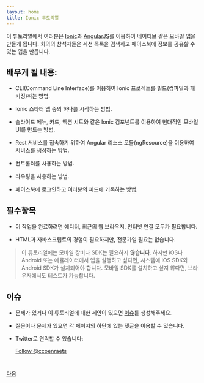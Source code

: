 ```yaml
---
layout: home
title: Ionic 튜토리얼
---
```


<!--
In this tutorial, you learn how to build a native-like mobile application with  [Ionic]
(http://ionicframework.com/) and [AngularJS](https://angularjs.org/). 
You build a Conference application that allows the attendees of a conference to browse through the list of sessions, and share information on Facebook. 
-->
이 튜토리얼에서 여러분은 [Ionic](http://ionicframework.com/)과 [AngularJS](https://angularjs.org/)를 이용하여 네이티브 같은 모바일 앱을 만들게 됩니다.
회의의 참석자들은 세션 목록을 검색하고 페이스북에 정보를 공유할 수 있는 앱을 만듭니다.

<!--
## What You Will Learn:

- How to create and build (compile and package) an Ionic project using the CLI (Command Line Interface).

- How to start from one of the Ionic starter apps

- How to build a modern mobile UI using Ionic components such as side menu, cards, action sheets, etc. 

- How to create a service using the Angular resource module (ngResource) to access REST services

- How to use controllers

- How to use routing

- How to login with Facebook, and publish information to your feed
-->
## 배우게 될 내용:

- CLI(Command Line Interface)를 이용하여 Ionic 프로젝트를 빌드(컴파일과 패키징)하는 방법.

- Ionic 스타터 앱 중의 하나를 시작하는 방법.

- 슬라이드 메뉴, 카드, 액션 시트와 같은 Ionic 컴포넌트를 이용하여 현대적인 모바일 UI를 만드는 방법.

- Rest 서비스를 접속하기 위하여 Angular 리소스 모듈(ngResource)을 이용하여 서비스를 생성하는 방법.

- 컨트롤러를 사용하는 방법.

- 라우팅을 사용하는 방법.

- 페이스북에 로그인하고 여러분의 피드에 기록하는 방법.

<!--
## Requirements

- To complete this workshop, all you need is a code editor, a modern browser, and a connection to the Internet.

- A working knowledge of HTML and JavaScript is assumed, but you don't need to be a JavaScript guru.

>A mobile device or a Mobile SDK is **not** a requirement for this tutorial. However, 
if you want to run the application on an iOS and/or an Android device or emulator, 
you need the iOS SDK and/or the Android SDK installed on your system. If you don't want to install a Mobile SDK, you'll be able to test your application in a browser on your computer.
-->
## 필수항목

- 이 작업을 완료하려면 에디터, 최근의 웹 브라우저, 인터넷 연결 모두가 필요합니다.

- HTML과 자바스크립트의 경험이 필요하지만, 전문가일 필요는 없습니다.

>이 튜토리얼에는 모바일 장비나 SDK는 필요하지 **않습니다**. 하지만 iOS나 Android 또는 에뮬레이터에서 앱을 실행하고 싶다면, 시스템에 iOS SDK와 Android SDK가 설치되어야 합니다. 모바일 SDK를 설치하고 싶지 않다면, 브라우저에서도 테스트가 가능합니다.

<!--
## Issues

- Please create an issue [here](https://github.com/ccoenraets/ionic-tutorial/issues) if you run
into any problem or if you have a suggestion to improve this tutorial.

- You can also use the Comments section at the bottom of each module to ask a question or report a problem.

- You can contact me on Twitter:
-->
## 이슈

- 문제가 있거나 이 튜토리얼에 대한 제안이 있으면 [이슈](https://github.com/harryoh/ionic-tutorial-ko/issues)를 생성해주세요.

- 질문이나 문제가 있으면 각 페이지의 하단에 있는 댓글을 이용할 수 있습니다.

- Twitter로 연락할 수 있습니다:

    <a href="https://twitter.com/ccoenraets" class="twitter-follow-button" data-show-count="true" 
    data-size="large" data-lang="en">Follow 
    @ccoenraets</a>
    <script>!function(d,s,id){var js,fjs=d.getElementsByTagName(s)[0];if(!d.getElementById(id)){js=d.createElement(s);js.id=id;js.src="//platform.twitter.com/widgets.js";fjs.parentNode.insertBefore(js,fjs);}}(document,"script","twitter-wjs");</script>

<div class="row" style="margin-top:40px;">
<div class="col-sm-12">
<a href="install-ionic.html" class="btn btn-default pull-right">다음 <i class="glyphicon
glyphicon-chevron-right"></i></a>
</div>
</div>
